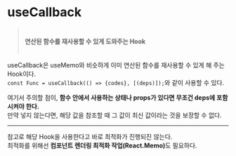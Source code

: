 # useCallback
  > ㅤ   
  > **연산된 함수를 재사용할 수 있게 도와주는 Hook**  
  > ㅤ

  useCallback은 useMemo와 비슷하게 이미 연산된 함수를 재사용할 수 있게 해 주는 Hook이다.  
  ``` const Func = useCallback(() => {codes}, [(deps)]); ```와 같이 사용할 수 있다.  

  여기서 주의할 점이, **함수 안에서 사용하는 상태나 props가 있다면 무조건 deps에 포함시켜야 한다.**  
  만약 넣지 않는다면, 해당 값을 참조할 때 그 값이 최신 값이라는 것을 보장할 수 없다.

  ----
  참고로 해당 Hook을 사용한다고 바로 최적화가 진행되진 않는다.  
  최적화를 위해선 <b>컴포넌트 렌더링 최적화 작업(React.Memo)</b>도 필요하다.
  
